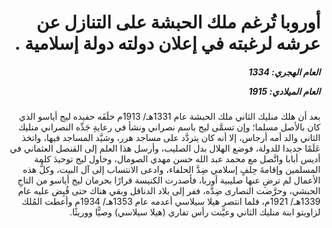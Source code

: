 <h1 dir="rtl">أوروبا تُرغم ملك الحبشة على التنازل عن عرشه لرغبته في إعلان دولته دولة إسلامية .</h1>

<h5 dir="rtl">العام الهجري:  1334

العام الميلادي: 1915

</h5>

<p dir="rtl">بعد أن هلك منليك الثاني ملك الحبشة عام 1331هـ/ 1913م خلَفَه حفيده ليج أياسو الذي كان بالأصل مسلما؛ وإن تسمَّى ليج باسم نصراني ونشأ في رعايةِ جَدِّه النصراني منليك الثاني والد أمه أرجاس، إلا أنه كان يتردَّد على مساجد هرر، وشيَّد المساجد فيها، واتخذ عَلَمًا جديدا للدولة، فوضع الهلال بدل الصليب، وأرسل هذا العلم إلى القنصل العثماني في أديس أبابا واتَّصل مع محمد عبد الله حسن مهدي الصومال، وحاول ليج توحيدَ كلمة المسلمين وإقامةَ حِلفٍ إسلامي ضِدَّ الحلفاء، وادعى الانتساب إلى آل البيت، وكلُّ هذه الأعمال لم ترضِ عنها صليبية أوربا، فأصدرت الكنيسة قرارًا بحرمان ليج أياسو من التاجِ الحبشي، وحرَّضت النصارى ضِدَّه، ففر إلى بلاد الدناقل وبقي هناك حتى قُبِض عليه عام 1339هـ/ 1921م، فلما انتصر هيلا سيلاسي أعدمه عام 1353هـ/ 1934م وأعطت المُلك لزاويتو ابنة منليك الثاني وعيَّنت رأس تفاري (هيلا سيلاسي) وصيًّا ووريثًا.</p></br>
